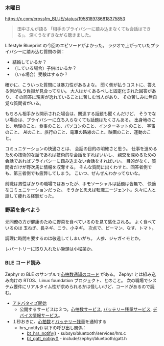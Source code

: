 ### 木曜日

https://x.com/crossfm_BLUE/status/1958189786818375853

> 田中さんが語る
> 「相手のプライバシーに踏み込まなくても会話はできる」。
> 深くうなずきながら聴きました。

Lifestyle Blueprint の今回のエピソードがよかった。
ラジオで上がっていたプライバシーに踏み込む質問の例：

- 結婚しているか？
- （している場合）子供はいるか？
- （いる場合）受験はするか？

確かに、こういった質問には暴力性があるよな。
聞く側が払うコストに、答える側が払う負担が見合ってない。
大人はかくあるべしと固定化された回答があり、
その回答に現実が逸れていることに苦しむ当人があり、
その苦しみに無自覚な質問者がいる。

もちろん相手から開示された場合は、関連する話題も聞くんだけど、
そうでない場合は、プライバシーに立ち入らなくても話題はたくさんある。
出身地のこと、地理のこと、食事のこと、パソコンのこと、インターネットのこと、
宇宙のこと、
AIのこと、旅行のこと、電車の路線のこと、映画のこと、運動のこと。

コミュニケーションの快適さとは、
会話の目的の明確さと思う。
仕事を進めるための技術的な話であれば技術的な会話をすればいいし、
親交を深めるための会話であればプライバシーに踏み込まない会話をすればいい。
目的がなく、質問者だけが野次馬に情報を収奪する。
そんな質問に出くわすと、回答者側でも、第三者側でも疲弊してしまう。
こいつ、ぜんぜんわかってないな。

前職は男性ばかりの職場ではあったが、ホモソーシャルは話題は皆無で、
快適なコミュニケーションだった。
そうかと思えば転職エージェント。久々に人と話して疲れる経験だった。

### 野菜を食べよう

元同僚の方が健康のために野菜を食べているのを見て感化される。
よく食べているのは 玉ねぎ、長ネギ、ニラ、小ネギ。
次点で、ピーマン、なす、トマト。

調理に時間を要するのは敬遠してしまいがち。
人参、ジャガイモとか。

レパートリーに取り入れたい筆頭は小松菜か。

### BLE コード読み

Zephyr の BLE のサンプルで[心拍数通知のコード](https://github.com/zephyrproject-rtos/zephyr/blob/zephyr-v3.5.0/samples/bluetooth/peripheral_hr/src/main.c) がある。
Zephyr とは組み込み向けの RTOS、Linux foundation プロジェクト、とのこと。
次の職場でシステム要件にリアルタイム性が求められるかは怪しいけど、コードがあるので読む。

* [アドバタイズ開始](https://github.com/zephyrproject-rtos/zephyr/blob/zephyr-v3.5.0/samples/bluetooth/peripheral_hr/src/main.c#L58)
  * 公開するサービスは３つ。[心拍数サービス](https://github.com/zephyrproject-rtos/zephyr/blob/zephyr-v3.5.0/samples/bluetooth/peripheral_hr/src/main.c#L28), [バッテリー残量サービス](https://github.com/zephyrproject-rtos/zephyr/blob/zephyr-v3.5.0/samples/bluetooth/peripheral_hr/src/main.c#L29), [デバイス情報サービス](https://github.com/zephyrproject-rtos/zephyr/blob/zephyr-v3.5.0/samples/bluetooth/peripheral_hr/src/main.c#L30)。
* １秒おきに、[心拍数](https://github.com/zephyrproject-rtos/zephyr/blob/zephyr-v3.5.0/samples/bluetooth/peripheral_hr/src/main.c#L127)と[バッテリー残量](https://github.com/zephyrproject-rtos/zephyr/blob/zephyr-v3.5.0/samples/bluetooth/peripheral_hr/src/main.c#L130)を通知する
  * hrs_notify() 以下の呼び出し関係：
    * [bt_hrs_notify()](https://github.com/zephyrproject-rtos/zephyr/blob/main/subsys/bluetooth/services/hrs.c#L162) - subsys/bluetooth/services/hrs.c
    * [bt_gatt_notigy()](https://github.com/zephyrproject-rtos/zephyr/blob/main/include/zephyr/bluetooth/gatt.h#L1474) - include/zephyr/bluetooth/gatt.h
